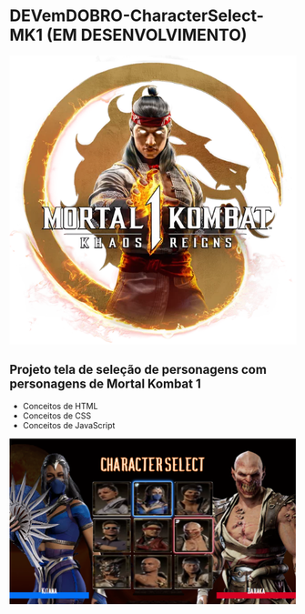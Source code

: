 # DEVemDOBRO-CharacterSelect-MK1 (EM DESENVOLVIMENTO)

![Alt Text](./src/imagens/fundo-cartao.webp) 

## Projeto tela de seleção de personagens com personagens de Mortal Kombat 1

- Conceitos de HTML
- Conceitos de CSS
- Conceitos de JavaScript

![Alt Text](./src/imagens/previa.PNG)